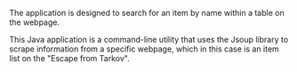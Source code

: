 The application is designed to search for an item by name within a table on the webpage.

This Java application is a command-line utility that uses the Jsoup library to scrape information from a specific webpage, which in this case is an item list on the "Escape from Tarkov".
